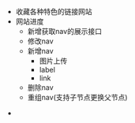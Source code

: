 - 收藏各种特色的链接网站
- 网站进度
	- 新增获取nav的展示接口
	- 修改nav
	- 新增nav
		- 图片上传
		- label
		- link
	- 删除nav
	- 重组nav(支持子节点更换父节点)
- ```json
  ```